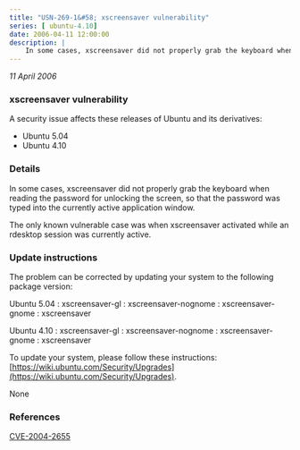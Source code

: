 ```yaml
---
title: "USN-269-1&#58; xscreensaver vulnerability"
series: [ ubuntu-4.10]
date: 2006-04-11 12:00:00
description: |
    In some cases, xscreensaver did not properly grab the keyboard when reading the password for unlocking the screen, so that the password was typed into the currently active application window.
--- 
```

 
 

*11 April 2006*

### xscreensaver vulnerability

A security issue affects these releases of Ubuntu and its derivatives:

* Ubuntu 5.04
* Ubuntu 4.10

### Details

In some cases, xscreensaver did not properly grab the keyboard when reading the password for unlocking the screen, so that the password was typed into the currently active application window.

The only known vulnerable case was when xscreensaver activated while an rdesktop session was currently active.

### Update instructions

The problem can be corrected by updating your system to the following package version:

Ubuntu 5.04
 : xscreensaver-gl 
 : xscreensaver-nognome 
 : xscreensaver-gnome 
 : xscreensaver 

Ubuntu 4.10
 : xscreensaver-gl 
 : xscreensaver-nognome 
 : xscreensaver-gnome 
 : xscreensaver 

To update your system, please follow these instructions: [https://wiki.ubuntu.com/Security/Upgrades](https://wiki.ubuntu.com/Security/Upgrades).

None

### References

 
 [CVE-2004-2655](http://people.ubuntu.com/~ubuntu-security/cve/CVE-2004-2655)
 

